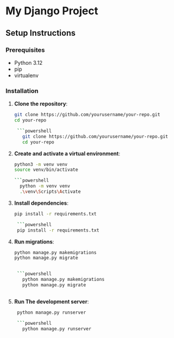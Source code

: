 # My Django Project

## Setup Instructions

### Prerequisites

- Python 3.12
- pip
- virtualenv

### Installation

1. **Clone the repository**:

   ```bash
   git clone https://github.com/yourusername/your-repo.git
   cd your-repo
   
    ```powershell
      git clone https://github.com/yourusername/your-repo.git
      cd your-repo


2. **Create and activate a virtual environment**:

    ```bash
    python3 -m venv venv 
    source venv/bin/activate

    ```powershell  
      python -m venv venv
      .\venv\Scripts\Activate


3. **Install dependencies**:

   ```bash
   pip install -r requirements.txt

    ```powershell  
    pip install -r requirements.txt


4. **Run migrations**:

   ```bash
   python manage.py makemigrations 
   python manage.py migrate


    ```powershell  
      python manage.py makemigrations
      python manage.py migrate



5. **Run The development server**:

   ```bash
    python manage.py runserver

    ```powershell  
      python manage.py runserver

